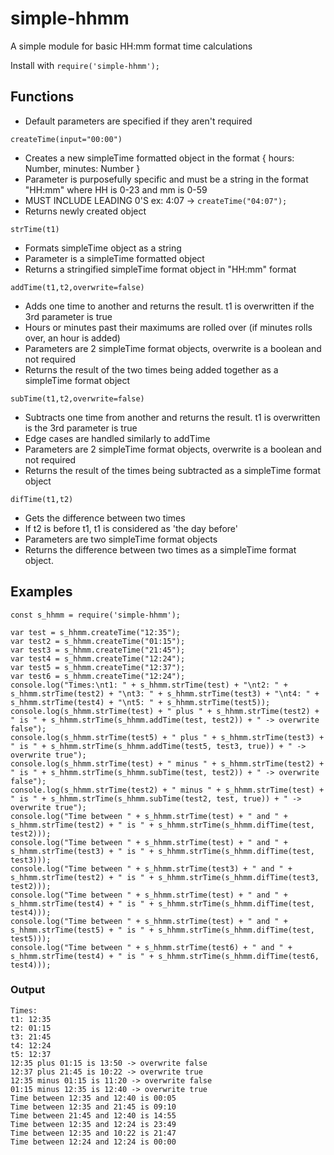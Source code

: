 # simple-hhmm
A simple module for basic HH:mm format time calculations

Install with `require('simple-hhmm');`


## Functions
- Default parameters are specified if they aren't required

`createTime(input="00:00")`
- Creates a new simpleTime formatted object in the format { hours: Number, minutes: Number }
- Parameter is purposefully specific and must be a string in the format "HH:mm" where HH is 0-23 and mm is 0-59
- MUST INCLUDE LEADING 0'S ex: 4:07 -> `createTime("04:07");`
- Returns newly created object

`strTime(t1)`
- Formats simpleTime object as a string
- Parameter is a simpleTime formatted object
- Returns a stringified simpleTime format object in "HH:mm" format

`addTime(t1,t2,overwrite=false)`
- Adds one time to another and returns the result. t1 is overwritten if the 3rd parameter is true
- Hours or minutes past their maximums are rolled over (if minutes rolls over, an hour is added)
- Parameters are 2 simpleTime format objects, overwrite is a boolean and not required
- Returns the result of the two times being added together as a simpleTime format object

`subTime(t1,t2,overwrite=false)`
- Subtracts one time from another and returns the result. t1 is overwritten is the 3rd parameter is true
- Edge cases are handled similarly to addTime
- Parameters are 2 simpleTime format objects, overwrite is a boolean and not required
- Returns the result of the times being subtracted as a simpleTime format object

`difTime(t1,t2)`
- Gets the difference between two times
- If t2 is before t1, t1 is considered as 'the day before'
- Parameters are two simpleTime format objects
- Returns the difference between two times as a simpleTime format object.

## Examples
```
const s_hhmm = require('simple-hhmm');

var test = s_hhmm.createTime("12:35");
var test2 = s_hhmm.createTime("01:15");
var test3 = s_hhmm.createTime("21:45");
var test4 = s_hhmm.createTime("12:24");
var test5 = s_hhmm.createTime("12:37");
var test6 = s_hhmm.createTime("12:24");
console.log("Times:\nt1: " + s_hhmm.strTime(test) + "\nt2: " + s_hhmm.strTime(test2) + "\nt3: " + s_hhmm.strTime(test3) + "\nt4: " + s_hhmm.strTime(test4) + "\nt5: " + s_hhmm.strTime(test5));
console.log(s_hhmm.strTime(test) + " plus " + s_hhmm.strTime(test2) + " is " + s_hhmm.strTime(s_hhmm.addTime(test, test2)) + " -> overwrite false");
console.log(s_hhmm.strTime(test5) + " plus " + s_hhmm.strTime(test3) + " is " + s_hhmm.strTime(s_hhmm.addTime(test5, test3, true)) + " -> overwrite true");
console.log(s_hhmm.strTime(test) + " minus " + s_hhmm.strTime(test2) + " is " + s_hhmm.strTime(s_hhmm.subTime(test, test2)) + " -> overwrite false");
console.log(s_hhmm.strTime(test2) + " minus " + s_hhmm.strTime(test) + " is " + s_hhmm.strTime(s_hhmm.subTime(test2, test, true)) + " -> overwrite true");
console.log("Time between " + s_hhmm.strTime(test) + " and " + s_hhmm.strTime(test2) + " is " + s_hhmm.strTime(s_hhmm.difTime(test, test2)));
console.log("Time between " + s_hhmm.strTime(test) + " and " + s_hhmm.strTime(test3) + " is " + s_hhmm.strTime(s_hhmm.difTime(test, test3)));
console.log("Time between " + s_hhmm.strTime(test3) + " and " + s_hhmm.strTime(test2) + " is " + s_hhmm.strTime(s_hhmm.difTime(test3, test2)));
console.log("Time between " + s_hhmm.strTime(test) + " and " + s_hhmm.strTime(test4) + " is " + s_hhmm.strTime(s_hhmm.difTime(test, test4)));
console.log("Time between " + s_hhmm.strTime(test) + " and " + s_hhmm.strTime(test5) + " is " + s_hhmm.strTime(s_hhmm.difTime(test, test5)));
console.log("Time between " + s_hhmm.strTime(test6) + " and " + s_hhmm.strTime(test4) + " is " + s_hhmm.strTime(s_hhmm.difTime(test6, test4)));
```

### Output
```
Times:
t1: 12:35
t2: 01:15
t3: 21:45
t4: 12:24
t5: 12:37
12:35 plus 01:15 is 13:50 -> overwrite false
12:37 plus 21:45 is 10:22 -> overwrite true
12:35 minus 01:15 is 11:20 -> overwrite false
01:15 minus 12:35 is 12:40 -> overwrite true
Time between 12:35 and 12:40 is 00:05
Time between 12:35 and 21:45 is 09:10
Time between 21:45 and 12:40 is 14:55
Time between 12:35 and 12:24 is 23:49
Time between 12:35 and 10:22 is 21:47
Time between 12:24 and 12:24 is 00:00
```